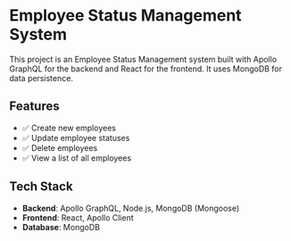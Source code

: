 # Employee Status Management System
This project is an Employee Status Management system built with Apollo GraphQL for the backend and React for the frontend. It uses MongoDB for data persistence.

## Features
- ✅ Create new employees
- ✅ Update employee statuses
- ✅ Delete employees
- ✅ View a list of all employees

## Tech Stack
- **Backend**: Apollo GraphQL, Node.js, MongoDB (Mongoose)
- **Frontend**: React, Apollo Client
- **Database**: MongoDB
